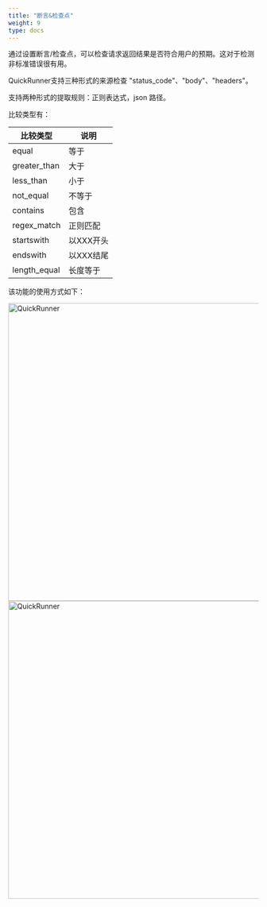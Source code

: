 ```yaml
---
title: "断言&检查点"
weight: 9
type: docs
---
```

通过设置断言/检查点，可以检查请求返回结果是否符合用户的预期。这对于检测非标准错误很有用。

QuickRunner支持三种形式的来源检查 "status_code"、"body"、"headers"。<br/>

支持两种形式的提取规则：正则表达式，json 路径。

比较类型有：

|        比较类型 | 说明    |
|   ------------ | --------- |
|   equal        | 等于    |
|   greater_than | 大于    |
|   less_than    | 小于    |
|   not_equal    | 不等于 |
|   contains     | 包含    |
|   regex_match  | 正则匹配 |
|   startswith   | 以XXX开头 |
|   endswith     | 以XXX结尾 |
|   length_equal | 长度等于 |

该功能的使用方式如下：

<img src="/image/QuickRunner/direction/assert-check1.png" alt="QuickRunner" width="600">

<img src="/image/QuickRunner/direction/assert-check2.png" alt="QuickRunner" width="600">


